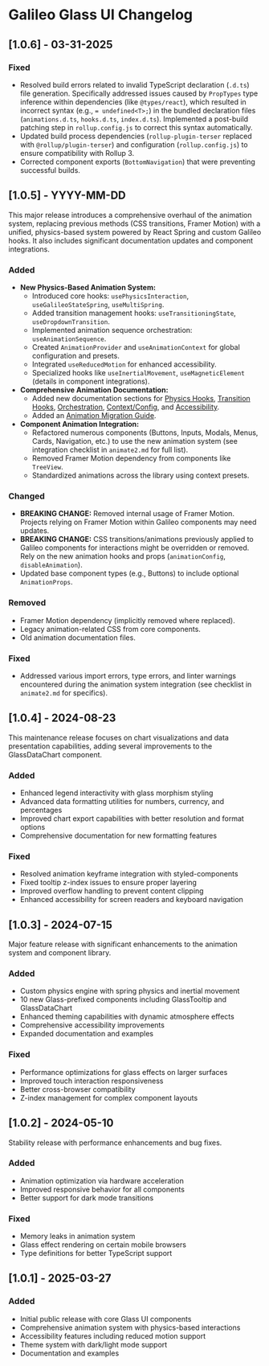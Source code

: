 # Galileo Glass UI Changelog

## [1.0.6] - 03-31-2025

### Fixed

*   Resolved build errors related to invalid TypeScript declaration (`.d.ts`) file generation. Specifically addressed issues caused by `PropTypes` type inference within dependencies (like `@types/react`), which resulted in incorrect syntax (e.g., `= undefined<T>;`) in the bundled declaration files (`animations.d.ts`, `hooks.d.ts`, `index.d.ts`). Implemented a post-build patching step in `rollup.config.js` to correct this syntax automatically.
*   Updated build process dependencies (`rollup-plugin-terser` replaced with `@rollup/plugin-terser`) and configuration (`rollup.config.js`) to ensure compatibility with Rollup 3.
*   Corrected component exports (`BottomNavigation`) that were preventing successful builds.

## [1.0.5] - YYYY-MM-DD

This major release introduces a comprehensive overhaul of the animation system, replacing previous methods (CSS transitions, Framer Motion) with a unified, physics-based system powered by React Spring and custom Galileo hooks. It also includes significant documentation updates and component integrations.

### Added

*   **New Physics-Based Animation System:**
    *   Introduced core hooks: `usePhysicsInteraction`, `useGalileoStateSpring`, `useMultiSpring`.
    *   Added transition management hooks: `useTransitioningState`, `useDropdownTransition`.
    *   Implemented animation sequence orchestration: `useAnimationSequence`.
    *   Created `AnimationProvider` and `useAnimationContext` for global configuration and presets.
    *   Integrated `useReducedMotion` for enhanced accessibility.
    *   Specialized hooks like `useInertialMovement`, `useMagneticElement` (details in component integrations).
*   **Comprehensive Animation Documentation:**
    *   Added new documentation sections for [Physics Hooks](../docs/animations/physics-hooks.md), [Transition Hooks](../docs/animations/transition-hooks.md), [Orchestration](../docs/animations/orchestration.md), [Context/Config](../docs/animations/context-config.md), and [Accessibility](../docs/animations/accessibility.md).
    *   Added an [Animation Migration Guide](../docs/migration/animation-migration-v1.0.5.md).
*   **Component Animation Integration:**
    *   Refactored numerous components (Buttons, Inputs, Modals, Menus, Cards, Navigation, etc.) to use the new animation system (see integration checklist in `animate2.md` for full list).
    *   Removed Framer Motion dependency from components like `TreeView`.
    *   Standardized animations across the library using context presets.

### Changed

*   **BREAKING CHANGE:** Removed internal usage of Framer Motion. Projects relying on Framer Motion within Galileo components may need updates.
*   **BREAKING CHANGE:** CSS transitions/animations previously applied to Galileo components for interactions might be overridden or removed. Rely on the new animation hooks and props (`animationConfig`, `disableAnimation`).
*   Updated base component types (e.g., Buttons) to include optional `AnimationProps`.

### Removed

*   Framer Motion dependency (implicitly removed where replaced).
*   Legacy animation-related CSS from core components.
*   Old animation documentation files.

### Fixed

*   Addressed various import errors, type errors, and linter warnings encountered during the animation system integration (see checklist in `animate2.md` for specifics).

## [1.0.4] - 2024-08-23

This maintenance release focuses on chart visualizations and data presentation capabilities, adding several improvements to the GlassDataChart component.

### Added
- Enhanced legend interactivity with glass morphism styling
- Advanced data formatting utilities for numbers, currency, and percentages
- Improved chart export capabilities with better resolution and format options
- Comprehensive documentation for new formatting features

### Fixed
- Resolved animation keyframe integration with styled-components
- Fixed tooltip z-index issues to ensure proper layering
- Improved overflow handling to prevent content clipping
- Enhanced accessibility for screen readers and keyboard navigation

## [1.0.3] - 2024-07-15

Major feature release with significant enhancements to the animation system and component library.

### Added
- Custom physics engine with spring physics and inertial movement
- 10 new Glass-prefixed components including GlassTooltip and GlassDataChart
- Enhanced theming capabilities with dynamic atmosphere effects
- Comprehensive accessibility improvements
- Expanded documentation and examples

### Fixed
- Performance optimizations for glass effects on larger surfaces
- Improved touch interaction responsiveness
- Better cross-browser compatibility
- Z-index management for complex component layouts

## [1.0.2] - 2024-05-10

Stability release with performance enhancements and bug fixes.

### Added
- Animation optimization via hardware acceleration
- Improved responsive behavior for all components
- Better support for dark mode transitions

### Fixed
- Memory leaks in animation system
- Glass effect rendering on certain mobile browsers
- Type definitions for better TypeScript support

## [1.0.1] - 2025-03-27

### Added
- Initial public release with core Glass UI components
- Comprehensive animation system with physics-based interactions
- Accessibility features including reduced motion support
- Theme system with dark/light mode support
- Documentation and examples 